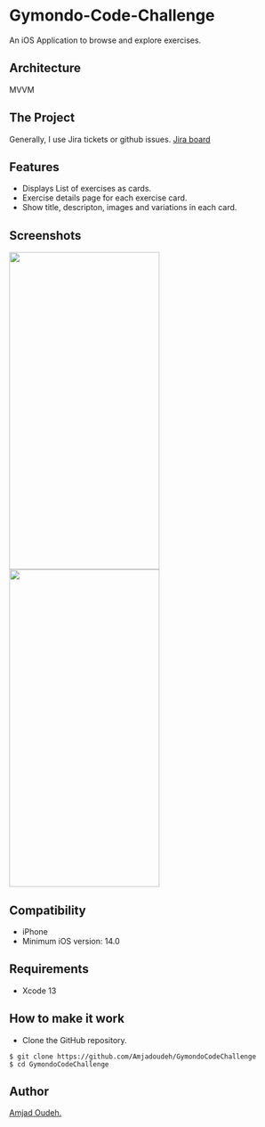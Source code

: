 # Gymondo-Code-Challenge
An iOS Application to browse and explore exercises.

## Architecture

MVVM


## The Project
Generally, I use Jira tickets or github issues.
[Jira board](https://amjadoudeh.atlassian.net/browse/GCC-1)


## Features

 * Displays List of exercises as cards.
 * Exercise details page for each exercise card.
 * Show title, descripton, images and variations in each card.
 
 
## Screenshots
<img src="https://user-images.githubusercontent.com/74506206/187203327-14006ff3-cd53-41fc-a5a3-9a0f5504f621.png" width="270" height="570">
<img src="https://user-images.githubusercontent.com/74506206/187201972-8d09a776-fc05-4761-86bc-bc19dc517def.png" width="270" height="570">



## Compatibility
 
 * iPhone
 * Minimum iOS version: 14.0
 
## Requirements

* Xcode 13

## How to make it work

* Clone the GitHub repository.
```
$ git clone https://github.com/Amjadoudeh/GymondoCodeChallenge
$ cd GymondoCodeChallenge
```

## Author

[Amjad Oudeh.](https://amjadoudeh.com/)



